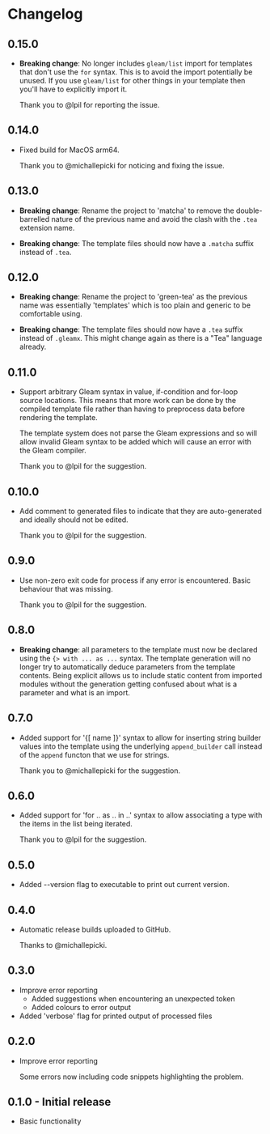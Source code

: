 # Changelog

## 0.15.0

- **Breaking change**: No longer includes `gleam/list` import for templates that don't use the `for`
  syntax. This is to avoid the import potentially be unused. If you use `gleam/list` for other
  things in your template then you'll have to explicitly import it.

  Thank you to @lpil for reporting the issue.

## 0.14.0

- Fixed build for MacOS arm64.

  Thank you to @michallepicki for noticing and fixing the issue.

## 0.13.0

- **Breaking change**: Rename the project to 'matcha' to remove the double-barrelled nature of the
  previous name and avoid the clash with the `.tea` extension name.

- **Breaking change**: The template files should now have a `.matcha` suffix instead of `.tea`.

## 0.12.0

- **Breaking change**: Rename the project to 'green-tea' as the previous name was essentially
  'templates' which is too plain and generic to be comfortable using.

- **Breaking change**: The template files should now have a `.tea` suffix instead of `.gleamx`. This
  might change again as there is a "Tea" language already.

## 0.11.0

- Support arbitrary Gleam syntax in value, if-condition and for-loop source locations. This means
  that more work can be done by the compiled template file rather than having to preprocess data
  before rendering the template.

  The template system does not parse the Gleam expressions and so will allow invalid Gleam syntax to
  be added which will cause an error with the Gleam compiler. 

  Thank you to @lpil for the suggestion.

## 0.10.0

- Add comment to generated files to indicate that they are auto-generated and ideally should not be
  edited.

  Thank you to @lpil for the suggestion.

## 0.9.0

- Use non-zero exit code for process if any error is encountered. Basic behaviour that was missing.

  Thank you to @lpil for the suggestion.

## 0.8.0

- **Breaking change**: all parameters to the template must now be declared using the `{> with ... as
  ...` syntax. The template generation will no longer try to automatically deduce parameters from
  the template contents. Being explicit allows us to include static content from imported modules
  without the generation getting confused about what is a parameter and what is an import.

## 0.7.0

- Added support for '{[ name ]}' syntax to allow for inserting string builder values into the
  template using the underlying `append_builder` call instead of the `append` functon that we use
  for strings.

  Thank you to @michallepicki for the suggestion.

## 0.6.0

- Added support for 'for .. as .. in ..' syntax to allow associating a type with the items in the
  list being iterated.

  Thank you to @lpil for the suggestion.

## 0.5.0

- Added --version flag to executable to print out current version.

## 0.4.0

- Automatic release builds uploaded to GitHub.

  Thanks to @michallepicki.

## 0.3.0

- Improve error reporting
  - Added suggestions when encountering an unexpected token
  - Added colours to error output
- Added 'verbose' flag for printed output of processed files

## 0.2.0

- Improve error reporting

  Some errors now including code snippets highlighting the problem.

## 0.1.0 - Initial release

- Basic functionality

